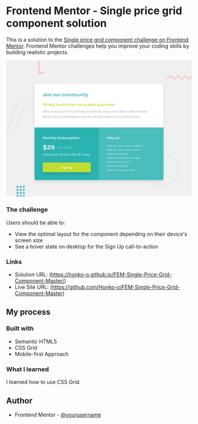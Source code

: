 # Frontend Mentor - Single price grid component solution

This is a solution to the [Single price grid component challenge on Frontend Mentor](https://www.frontendmentor.io/challenges/single-price-grid-component-5ce41129d0ff452fec5abbbc). Frontend Mentor challenges help you improve your coding skills by building realistic projects. 

![Design preview for the Single price grid component coding challenge](./design/desktop-preview.jpg)

### The challenge

Users should be able to:

- View the optimal layout for the component depending on their device's screen size
- See a hover state on desktop for the Sign Up call-to-action


### Links

- Solution URL: (https://honko-o.github.io/FEM-Single-Price-Grid-Component-Master/)
- Live Site URL: (https://github.com/Honko-o/FEM-Single-Price-Grid-Component-Master)

## My process

### Built with

- Semantic HTML5
- CSS Grid
- Mobile-first Approach

### What I learned

I learned how to use CSS Grid.

## Author

- Frontend Mentor - [@yourusername](https://www.frontendmentor.io/profile/yourusername)